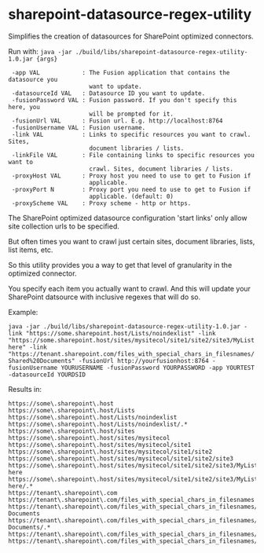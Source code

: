 # sharepoint-datasource-regex-utility
Simplifies the creation of datasources for SharePoint optimized connectors.

Run with: `java -jar ./build/libs/sharepoint-datasource-regex-utility-1.0.jar {args}`

```
 -app VAL            : The Fusion application that contains the datasource you
                       want to update.
 -datasourceId VAL   : Datasource ID you want to update.
 -fusionPassword VAL : Fusion password. If you don't specify this here, you
                       will be prompted for it.
 -fusionUrl VAL      : Fusion url. E.g. http://localhost:8764
 -fusionUsername VAL : Fusion username.
 -link VAL           : Links to specific resources you want to crawl. Sites,
                       document libraries / lists.
 -linkFile VAL       : File containing links to specific resources you want to
                       crawl. Sites, document libraries / lists.
 -proxyHost VAL      : Proxy host you need to use to get to Fusion if
                       applicable.
 -proxyPort N        : Proxy port you need to use to get to Fusion if
                       applicable. (default: 0)
 -proxyScheme VAL    : Proxy scheme - http or https.
```

The SharePoint optimized datasource configuration 'start links' only allow site collection urls to be specified.

But often times you want to crawl just certain sites, document libraries, lists, list items, etc.

So this utility provides you a way to get that level of granularity in the optimized connector.

You specify each item you actually want to crawl. And this will update your SharePoint datsource with inclusive regexes that will do so.

Example:

`java -jar ./build/libs/sharepoint-datasource-regex-utility-1.0.jar -link "https://some.sharepoint.host/Lists/noindexlist" -link "https://some.sharepoint.host/sites/mysitecol/site1/site2/site3/MyList here" -link "https://tenant.sharepoint.com/files_with_special_chars_in_filesnames/Shared%20Documents" -fusionUrl http://yourfusionhost:8764 -fusionUsername YOURUSERNAME -fusionPassword YOURPASSWORD -app YOURTEST -datasourceId YOURDSID`


Results in:

```
https://some\.sharepoint\.host
https://some\.sharepoint\.host/Lists
https://some\.sharepoint\.host/Lists/noindexlist
https://some\.sharepoint\.host/Lists/noindexlist/.*
https://some\.sharepoint\.host/sites
https://some\.sharepoint\.host/sites/mysitecol
https://some\.sharepoint\.host/sites/mysitecol/site1
https://some\.sharepoint\.host/sites/mysitecol/site1/site2
https://some\.sharepoint\.host/sites/mysitecol/site1/site2/site3
https://some\.sharepoint\.host/sites/mysitecol/site1/site2/site3/MyList here
https://some\.sharepoint\.host/sites/mysitecol/site1/site2/site3/MyList here/.*
https://tenant\.sharepoint\.com
https://tenant\.sharepoint\.com/files_with_special_chars_in_filesnames
https://tenant\.sharepoint\.com/files_with_special_chars_in_filesnames/Shared Documents
https://tenant\.sharepoint\.com/files_with_special_chars_in_filesnames/Shared Documents/.*
https://tenant\.sharepoint\.com/files_with_special_chars_in_filesnames/Shared%20Documents
https://tenant\.sharepoint\.com/files_with_special_chars_in_filesnames/Shared%20Documents/.*
```
